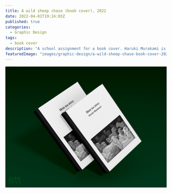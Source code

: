 ```yaml
---
title: A wild sheep chase (book cover), 2022
date: 2022-04-01T19:24:03Z
published: true
categories:
  - Graphic Design
tags:
  - book cover
description: "A school assignment for a book cover. Haruki Murakami is my favorite author and A wild sheep chase was the first book I read from him, so the choice was obvious."
featuredImage: "images/graphic-design/a-wild-sheep-chase-book-cover-2022.jpg"
---
```


![A wild sheep chase](images/graphic-design/a-wild-sheep-chase-book-cover-2022.jpg)
